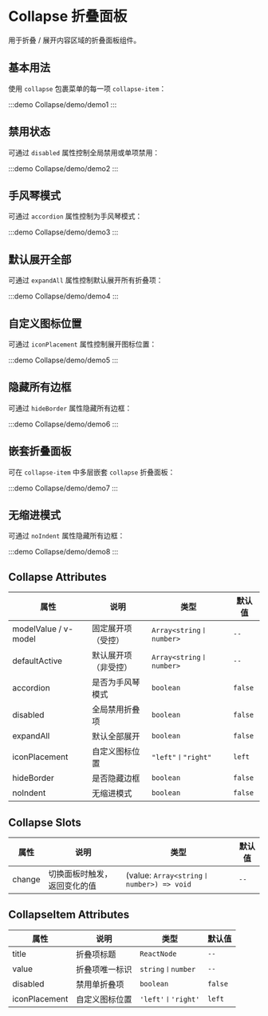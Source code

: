 # Collapse 折叠面板

用于折叠 / 展开内容区域的折叠面板组件。

## 基本用法

使用 `collapse` 包裹菜单的每一项 `collapse-item`：

:::demo
Collapse/demo/demo1
:::

## 禁用状态

可通过 `disabled` 属性控制全局禁用或单项禁用：

:::demo
Collapse/demo/demo2
:::

## 手风琴模式

可通过 `accordion` 属性控制为手风琴模式：

:::demo
Collapse/demo/demo3
:::

## 默认展开全部

可通过 `expandAll` 属性控制默认展开所有折叠项：

:::demo
Collapse/demo/demo4
:::

## 自定义图标位置

可通过 `iconPlacement` 属性控制展开图标位置：

:::demo
Collapse/demo/demo5
:::

## 隐藏所有边框

可通过 `hideBorder` 属性隐藏所有边框：

:::demo
Collapse/demo/demo6
:::

## 嵌套折叠面板

可在 `collapse-item` 中多层嵌套 `collapse` 折叠面板：

:::demo
Collapse/demo/demo7
:::

## 无缩进模式

可通过 `noIndent` 属性隐藏所有边框：

:::demo
Collapse/demo/demo8
:::

## Collapse Attributes

| 属性                 | 说明                 | 类型                    | 默认值  |
| -------------------- | -------------------- | ----------------------- | ------- |
| modelValue / v-model | 固定展开项（受控）   | `Array<string〡number>` | `--`    |
| defaultActive        | 默认展开项（非受控） | `Array<string〡number>` | `--`    |
| accordion            | 是否为手风琴模式     | `boolean`               | `false` |
| disabled             | 全局禁用折叠项       | `boolean`               | `false` |
| expandAll            | 默认全部展开         | `boolean`               | `false` |
| iconPlacement        | 自定义图标位置       | `"left"〡"right"`       | `left`  |
| hideBorder           | 是否隐藏边框         | `boolean`               | `false` |
| noIndent             | 无缩进模式           | `boolean`               | `false` |

## Collapse Slots

| 属性   | 说明                         | 类型                                     | 默认值 |
| ------ | ---------------------------- | ---------------------------------------- | ------ |
| change | 切换面板时触发，返回变化的值 | (value: `Array<string〡number>) => void` | `--`   |

## CollapseItem Attributes

| 属性          | 说明           | 类型              | 默认值  |
| ------------- | -------------- | ----------------- | ------- |
| title         | 折叠项标题     | `ReactNode`       | `--`    |
| value         | 折叠项唯一标识 | `string〡number`  | `--`    |
| disabled      | 禁用单折叠项   | `boolean`         | `false` |
| iconPlacement | 自定义图标位置 | `'left'〡'right'` | `left`  |
